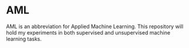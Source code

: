 # AML
AML is an abbreviation for Applied Machine Learning. This repository will hold my experiments in both supervised and unsupervised machine learning tasks.
